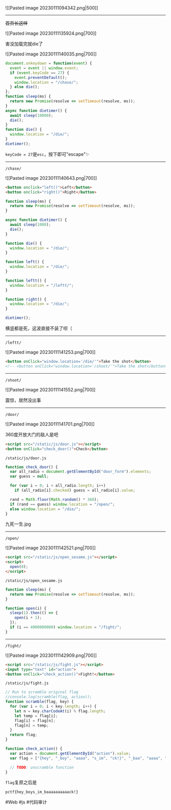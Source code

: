 ![[Pasted image 20230111094342.png|500]]

---
~~首页长这样~~

![[Pasted image 20230111135924.png|700]]

害没加载完就die了

![[Pasted image 20230111140035.png|700]]

```js
document.onkeydown = function(event) {
  event = event || window.event;
  if (event.keyCode == 27) {
    event.preventDefault();
    window.location = "/chase/";
  } else die();
};
function sleep(ms) {
  return new Promise(resolve => setTimeout(resolve, ms));
}
async function dietimer() {
  await sleep(10000);
  die();
}
function die() {
  window.location = "/die/";
}
dietimer();
```

`keyCode = 27`是`esc`，按下即可"escape"✨

---

```
/chase/
```

![[Pasted image 20230111140643.png|700]]

```html
<button onclick="left()">Left</button>
<button onclick="right()">Right</button>
```

```js
function sleep(ms) {
  return new Promise(resolve => setTimeout(resolve, ms));
}

async function dietimer() {
  await sleep(1000);
  die();
}

function die() {
  window.location = "/die/";
}

function left() {
  window.location = "/die/";
}

function leftt() {
  window.location = "/leftt/";
}

function right() {
  window.location = "/die/";
}

dietimer();
```

横竖都是死，这波直接不装了呗（

---

```
/leftt/
```

![[Pasted image 20230111141253.png|700]]

```html
<button onClick="window.location='/die/'">Take the shot</button>
<!-- <button onClick="window.location='/shoot/'">Take the shot</button> -->
```

---

```
/shoot/
```

![[Pasted image 20230111141552.png|700]]

震惊，居然没出事

---

```
/door/
```

![[Pasted image 20230111141701.png|700]]

360度开放大门的敌人是吧

```html
<script src="/static/js/door.js"></script>
<button onClick="check_door()">Check</button>
```

```
/static/js/door.js
```

```js
function check_door() {
  var all_radio = document.getElementById("door_form").elements;
  var guess = null;

  for (var i = 0; i < all_radio.length; i++)
    if (all_radio[i].checked) guess = all_radio[i].value;

  rand = Math.floor(Math.random() * 360);
  if (rand == guess) window.location = "/open/";
  else window.location = "/die/";
}
```

九死一生.jpg

---

```
/open/
```

![[Pasted image 20230111142521.png|700]]

```html
<script src="/static/js/open_sesame.js"></script>
<script>
  open(0);
</script>
```

```
/static/js/open_sesame.js
```

```js
function sleep(ms) {
  return new Promise(resolve => setTimeout(resolve, ms));
}

function open(i) {
  sleep(1).then(() => {
    open(i + 1);
  });
  if (i == 4000000000) window.location = "/fight/";
}
```

---

```
/fight/
```

![[Pasted image 20230111142909.png|700]]

```html
<script src="/static/js/fight.js"></script>
<input type="text" id="action">
<button onClick="check_action()">Fight!</button>
```

```
/static/js/fight.js
```

```js
// Run to scramble original flag
//console.log(scramble(flag, action));
function scramble(flag, key) {
  for (var i = 0; i < key.length; i++) {
    let n = key.charCodeAt(i) % flag.length;
    let temp = flag[i];
    flag[i] = flag[n];
    flag[n] = temp;
  }
  return flag;
}

function check_action() {
  var action = document.getElementById("action").value;
  var flag = ["{hey", "_boy", "aaaa", "s_im", "ck!}", "_baa", "aaaa", "pctf"];

  // TODO: unscramble function
}
```

`flag`复原之后是

```
pctf{hey_boys_im_baaaaaaaaaack!}
```

#Web #js #代码审计 